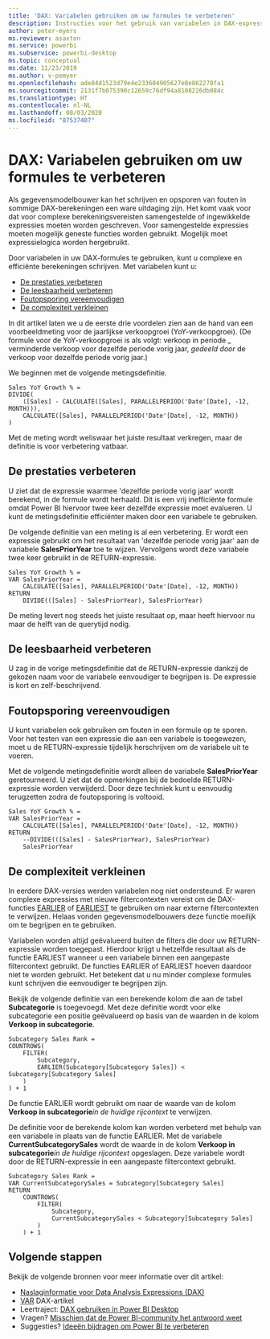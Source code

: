 ```yaml
---
title: 'DAX: Variabelen gebruiken om uw formules te verbeteren'
description: Instructies voor het gebruik van variabelen in DAX-expressies.
author: peter-myers
ms.reviewer: asaxton
ms.service: powerbi
ms.subservice: powerbi-desktop
ms.topic: conceptual
ms.date: 11/23/2019
ms.author: v-pemyer
ms.openlocfilehash: ade84d1523d79e4e233604905627e8e862278fa1
ms.sourcegitcommit: 2131f7b075390c12659c76df94a8108226db084c
ms.translationtype: HT
ms.contentlocale: nl-NL
ms.lasthandoff: 08/03/2020
ms.locfileid: "87537407"
---
```

# <a name="dax-use-variables-to-improve-your-formulas"></a>DAX: Variabelen gebruiken om uw formules te verbeteren

Als gegevensmodelbouwer kan het schrijven en opsporen van fouten in sommige DAX-berekeningen een ware uitdaging zijn. Het komt vaak voor dat voor complexe berekeningsvereisten samengestelde of ingewikkelde expressies moeten worden geschreven. Voor samengestelde expressies moeten mogelijk geneste functies worden gebruikt. Mogelijk moet expressielogica worden hergebruikt.

Door variabelen in uw DAX-formules te gebruiken, kunt u complexe en efficiënte berekeningen schrijven. Met variabelen kunt u:

- [De prestaties verbeteren](#improve-performance)
- [De leesbaarheid verbeteren](#improve-readability)
- [Foutopsporing vereenvoudigen](#simplify-debugging)
- [De complexiteit verkleinen](#reduce-complexity)

In dit artikel laten we u de eerste drie voordelen zien aan de hand van een voorbeeldmeting voor de jaarlijkse verkoopgroei (YoY-verkoopgroei). (De formule voor de YoY-verkoopgroei is als volgt: verkoop in periode _ verminderde verkoop voor dezelfde periode vorig jaar, _gedeeld door_ de verkoop voor dezelfde periode vorig jaar.)

We beginnen met de volgende metingsdefinitie.

```dax
Sales YoY Growth % =
DIVIDE(
    ([Sales] - CALCULATE([Sales], PARALLELPERIOD('Date'[Date], -12, MONTH))),
    CALCULATE([Sales], PARALLELPERIOD('Date'[Date], -12, MONTH))
)
```

Met de meting wordt weliswaar het juiste resultaat verkregen, maar de definitie is voor verbetering vatbaar.

## <a name="improve-performance"></a>De prestaties verbeteren

U ziet dat de expressie waarmee 'dezelfde periode vorig jaar' wordt berekend, in de formule wordt herhaald. Dit is een vrij inefficiënte formule omdat Power BI hiervoor twee keer dezelfde expressie moet evalueren. U kunt de metingsdefinitie efficiënter maken door een variabele te gebruiken.

De volgende definitie van een meting is al een verbetering. Er wordt een expressie gebruikt om het resultaat van 'dezelfde periode vorig jaar' aan de variabele **SalesPriorYear** toe te wijzen. Vervolgens wordt deze variabele twee keer gebruikt in de RETURN-expressie.

```dax
Sales YoY Growth % =
VAR SalesPriorYear =
    CALCULATE([Sales], PARALLELPERIOD('Date'[Date], -12, MONTH))
RETURN
    DIVIDE(([Sales] - SalesPriorYear), SalesPriorYear)
```

De meting levert nog steeds het juiste resultaat op, maar heeft hiervoor nu maar de helft van de querytijd nodig.

## <a name="improve-readability"></a>De leesbaarheid verbeteren

U zag in de vorige metingsdefinitie dat de RETURN-expressie dankzij de gekozen naam voor de variabele eenvoudiger te begrijpen is. De expressie is kort en zelf-beschrijvend.

## <a name="simplify-debugging"></a>Foutopsporing vereenvoudigen

U kunt variabelen ook gebruiken om fouten in een formule op te sporen. Voor het testen van een expressie die aan een variabele is toegewezen, moet u de RETURN-expressie tijdelijk herschrijven om de variabele uit te voeren.

Met de volgende metingsdefinitie wordt alleen de variabele **SalesPriorYear** geretourneerd. U ziet dat de opmerkingen bij de bedoelde RETURN-expressie worden verwijderd. Door deze techniek kunt u eenvoudig terugzetten zodra de foutopsporing is voltooid.

```dax
Sales YoY Growth % =
VAR SalesPriorYear =
    CALCULATE([Sales], PARALLELPERIOD('Date'[Date], -12, MONTH))
RETURN
    --DIVIDE(([Sales] - SalesPriorYear), SalesPriorYear)
    SalesPriorYear
```

## <a name="reduce-complexity"></a>De complexiteit verkleinen

In eerdere DAX-versies werden variabelen nog niet ondersteund. Er waren complexe expressies met nieuwe filtercontexten vereist om de DAX-functies [EARLIER](/dax/earlier-function-dax) of [EARLIEST](/dax/earliest-function-dax) te gebruiken om naar externe filtercontexten te verwijzen. Helaas vonden gegevensmodelbouwers deze functie moeilijk om te begrijpen en te gebruiken.

Variabelen worden altijd geëvalueerd buiten de filters die door uw RETURN-expressie worden toegepast. Hierdoor krijgt u hetzelfde resultaat als de functie EARLIEST wanneer u een variabele binnen een aangepaste filtercontext gebruikt. De functies EARLIER of EARLIEST hoeven daardoor niet te worden gebruikt. Het betekent dat u nu minder complexe formules kunt schrijven die eenvoudiger te begrijpen zijn.

Bekijk de volgende definitie van een berekende kolom die aan de tabel **Subcategorie** is toegevoegd. Met deze definitie wordt voor elke subcategorie een positie geëvalueerd op basis van de waarden in de kolom **Verkoop in subcategorie**.

```dax
Subcategory Sales Rank =
COUNTROWS(
    FILTER(
        Subcategory,
        EARLIER(Subcategory[Subcategory Sales]) < Subcategory[Subcategory Sales]
    )
) + 1
```

De functie EARLIER wordt gebruikt om naar de waarde van de kolom **Verkoop in subcategorie**_in de huidige rijcontext_ te verwijzen.

De definitie voor de berekende kolom kan worden verbeterd met behulp van een variabele in plaats van de functie EARLIER. Met de variabele **CurrentSubcategorySales** wordt de waarde in de kolom **Verkoop in subcategorie**_in de huidige rijcontext_ opgeslagen. Deze variabele wordt door de RETURN-expressie in een aangepaste filtercontext gebruikt.

```dax
Subcategory Sales Rank =
VAR CurrentSubcategorySales = Subcategory[Subcategory Sales]
RETURN
    COUNTROWS(
        FILTER(
            Subcategory,
            CurrentSubcategorySales < Subcategory[Subcategory Sales]
        )
    ) + 1
```

## <a name="next-steps"></a>Volgende stappen

Bekijk de volgende bronnen voor meer informatie over dit artikel:

- [Naslaginformatie voor Data Analysis Expressions (DAX)](/dax/)
- [VAR](/dax/var-dax) DAX-artikel
- Leertraject: [DAX gebruiken in Power BI Desktop](https://docs.microsoft.com/learn/paths/dax-power-bi/)
- Vragen? [Misschien dat de Power BI-community het antwoord weet](https://community.powerbi.com/)
- Suggesties? [Ideeën bijdragen om Power BI te verbeteren](https://ideas.powerbi.com)
